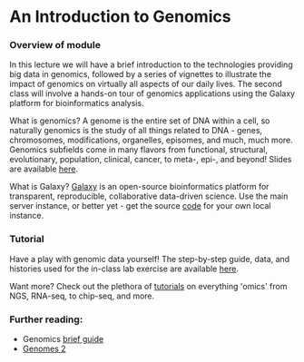 # An Introduction to Genomics

### Overview of module

In this lecture we will have a brief introduction to the technologies providing big data in genomics, followed by a series of vignettes to illustrate the impact of genomics on virtually all aspects of our daily lives. The second class will involve a hands-on tour of genomics applications using the Galaxy platform for bioinformatics analysis.

What is genomics? A genome is the entire set of DNA within a cell, so naturally genomics is the study of all things related to DNA - genes, chromosomes, modifications, organelles, episomes, and much, much more. Genomics subfields come in many flavors from functional, structural, evolutionary, population, clinical, cancer, to meta-, epi-, and beyond! Slides are available [here](https://github.com/ekviky/genomics-intro/blob/master/slides.pdf). 

What is Galaxy? [Galaxy](https://usegalaxy.org/) is an open-source bioinformatics platform for transparent, reproducible, collaborative data-driven science. Use the main server instance, or better yet - get the source [code](https://github.com/galaxyproject/galaxy) for your own local instance.

### Tutorial

Have a play with genomic data yourself! The step-by-step guide, data, and histories used for the in-class lab exercise are available [here](https://usegalaxy.org/u/kvik/p/prabi-demo). 

Want more? Check out the plethora of [tutorials](http://galaxyproject.github.io/training-material/) on everything 'omics' from NGS, RNA-seq, to chip-seq, and more.

### Further reading:
	
- Genomics [brief guide](https://www.genome.gov/18016863/a-brief-guide-to-genomics/)
- [Genomes 2](https://www.ncbi.nlm.nih.gov/books/NBK21130/)


